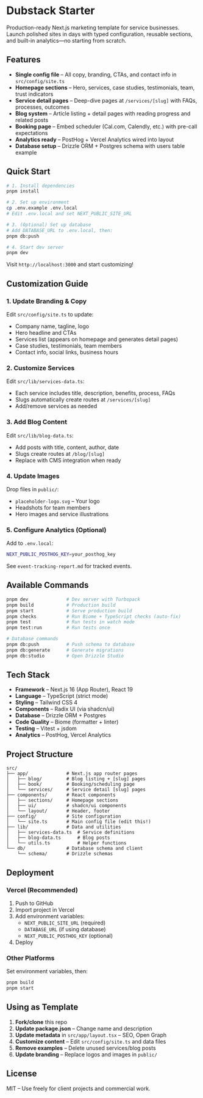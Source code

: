 # Dubstack Starter

Production-ready Next.js marketing template for service businesses. Launch polished sites in days with typed configuration, reusable sections, and built-in analytics—no starting from scratch.

## Features

- **Single config file** – All copy, branding, CTAs, and contact info in `src/config/site.ts`
- **Homepage sections** – Hero, services, case studies, testimonials, team, trust indicators
- **Service detail pages** – Deep-dive pages at `/services/[slug]` with FAQs, processes, outcomes
- **Blog system** – Article listing + detail pages with reading progress and related posts
- **Booking page** – Embed scheduler (Cal.com, Calendly, etc.) with pre-call expectations
- **Analytics ready** – PostHog + Vercel Analytics wired into layout
- **Database setup** – Drizzle ORM + Postgres schema with users table example

## Quick Start

```bash
# 1. Install dependencies
pnpm install

# 2. Set up environment
cp .env.example .env.local
# Edit .env.local and set NEXT_PUBLIC_SITE_URL

# 3. (Optional) Set up database
# Add DATABASE_URL to .env.local, then:
pnpm db:push

# 4. Start dev server
pnpm dev
```

Visit `http://localhost:3000` and start customizing!

## Customization Guide

### 1. Update Branding & Copy
Edit `src/config/site.ts` to update:
- Company name, tagline, logo
- Hero headline and CTAs
- Services list (appears on homepage and generates detail pages)
- Case studies, testimonials, team members
- Contact info, social links, business hours

### 2. Customize Services
Edit `src/lib/services-data.ts`:
- Each service includes title, description, benefits, process, FAQs
- Slugs automatically create routes at `/services/[slug]`
- Add/remove services as needed

### 3. Add Blog Content
Edit `src/lib/blog-data.ts`:
- Add posts with title, content, author, date
- Slugs create routes at `/blog/[slug]`
- Replace with CMS integration when ready

### 4. Update Images
Drop files in `public/`:
- `placeholder-logo.svg` – Your logo
- Headshots for team members
- Hero images and service illustrations

### 5. Configure Analytics (Optional)
Add to `.env.local`:
```bash
NEXT_PUBLIC_POSTHOG_KEY=your_posthog_key
```

See `event-tracking-report.md` for tracked events.

## Available Commands

```bash
pnpm dev              # Dev server with Turbopack
pnpm build            # Production build
pnpm start            # Serve production build
pnpm checks           # Run Biome + TypeScript checks (auto-fix)
pnpm test             # Run tests in watch mode
pnpm test:run         # Run tests once

# Database commands
pnpm db:push          # Push schema to database
pnpm db:generate      # Generate migrations
pnpm db:studio        # Open Drizzle Studio
```

## Tech Stack

- **Framework** – Next.js 16 (App Router), React 19
- **Language** – TypeScript (strict mode)
- **Styling** – Tailwind CSS 4
- **Components** – Radix UI (via shadcn/ui)
- **Database** – Drizzle ORM + Postgres
- **Code Quality** – Biome (formatter + linter)
- **Testing** – Vitest + jsdom
- **Analytics** – PostHog, Vercel Analytics

## Project Structure

```
src/
├── app/              # Next.js app router pages
│   ├── blog/         # Blog listing + [slug] pages
│   ├── book/         # Booking/scheduling page
│   └── services/     # Service detail [slug] pages
├── components/       # React components
│   ├── sections/     # Homepage sections
│   ├── ui/           # shadcn/ui components
│   └── layout/       # Header, footer
├── config/           # Site configuration
│   └── site.ts       # Main config file (edit this!)
├── lib/              # Data and utilities
│   ├── services-data.ts  # Service definitions
│   ├── blog-data.ts      # Blog posts
│   └── utils.ts          # Helper functions
└── db/               # Database schema and client
    └── schema/       # Drizzle schemas
```

## Deployment

### Vercel (Recommended)
1. Push to GitHub
2. Import project in Vercel
3. Add environment variables:
   - `NEXT_PUBLIC_SITE_URL` (required)
   - `DATABASE_URL` (if using database)
   - `NEXT_PUBLIC_POSTHOG_KEY` (optional)
4. Deploy

### Other Platforms
Set environment variables, then:
```bash
pnpm build
pnpm start
```

## Using as Template

1. **Fork/clone** this repo
2. **Update package.json** – Change name and description
3. **Update metadata** in `src/app/layout.tsx` – SEO, Open Graph
4. **Customize content** – Edit `src/config/site.ts` and data files
5. **Remove examples** – Delete unused services/blog posts
6. **Update branding** – Replace logos and images in `public/`

## License

MIT – Use freely for client projects and commercial work.

